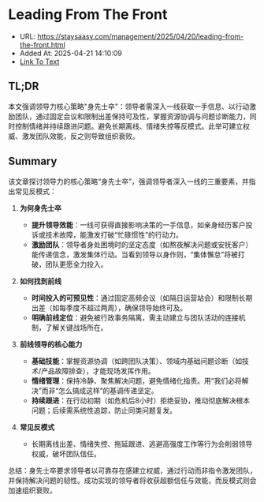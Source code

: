 # Leading From The Front
- URL: https://staysaasy.com/management/2025/04/20/leading-from-the-front.html
- Added At: 2025-04-21 14:10:09
- [Link To Text](2025-04-21-leading-from-the-front_raw.md)

## TL;DR


本文强调领导力核心策略"身先士卒"：领导者需深入一线获取一手信息、以行动激励团队，通过固定会议和限制出差保持可及性，掌握资源协调与问题诊断能力，同时控制情绪并持续跟进问题。避免长期离线、情绪失控等反模式。此举可建立权威、激发团队效能，反之则导致组织衰败。

## Summary


该文章探讨领导力的核心策略“身先士卒”，强调领导者深入一线的三重要素，并指出常见反模式：  

1. **为何身先士卒**  
   - **提升领导效能**：一线可获得直接影响决策的一手信息，如亲身经历客户投诉或技术故障，能激发打破“忙碌惯性”的行动力。  
   - **激励团队**：领导者身处困境时的坚定态度（如熬夜解决问题或安抚客户）能传递信念，激发集体行动。当看到领导以身作则，“集体懈怠”将被打破，团队更愿全力投入。  

2. **如何找到前线**  
   - **时间投入的可预见性**：通过固定高频会议（如隔日运营站会）和限制长期出差（如每季度不超过两周），确保领导始终可及。  
   - **明确前线定位**：避免被行政事务隔离，需主动建立与团队活动的连接机制，了解关键战场所在。  

3. **前线领导的核心能力**  
   - **基础技能**：掌握资源协调（如跨团队决策）、领域内基础问题诊断（如技术/产品故障排查），才能现场发挥作用。  
   - **情绪管理**：保持冷静、聚焦解决问题，避免情绪化指责。用“我们必将解决”而非“怎么搞成这样”的基调传递坚定。  
   - **持续跟进**：在行动初期（如危机后8小时）拒绝妥协，推动彻底解决根本问题；后续需系统性追踪，防止同类问题复发。  

4. **常见反模式**  
   - 长期离线出差、情绪失控、拖延跟进、逃避高强度工作等行为会削弱领导权威，破坏团队信任。  

总结：身先士卒要求领导者以可靠存在感建立权威，通过行动而非指令激发团队，并保持解决问题的韧性。成功实现的领导者将收获超额信任与效能，而反模式则会加速组织衰败。
